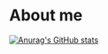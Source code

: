 # About me

[![Anurag's GitHub stats](https://github-readme-stats.vercel.app/api?username=kmanjt&count_private=true)](https://github.com/anuraghazra/github-readme-stats)
